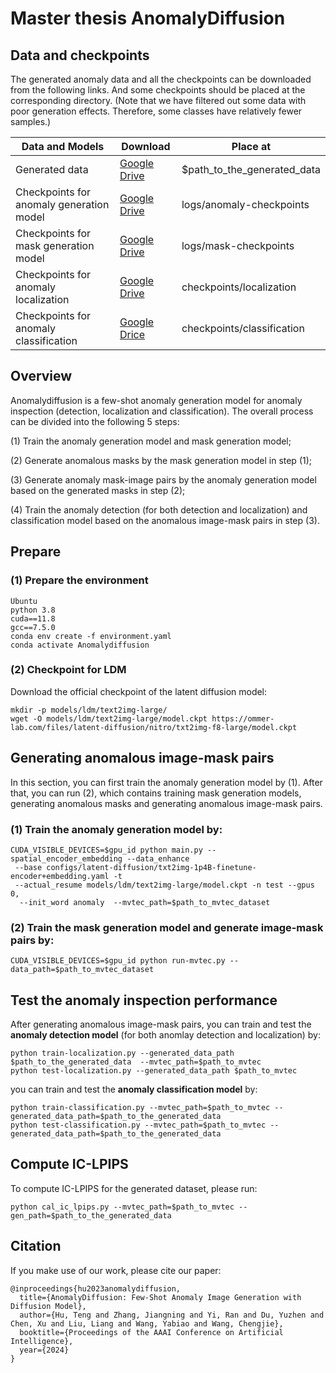 # Master thesis  AnomalyDiffusion

## Data and checkpoints

The generated anomaly data and all the checkpoints can be downloaded from the following links. And some checkpoints should be placed 
at the corresponding directory.
(Note that we have filtered out some data with poor generation effects. Therefore, some classes
have relatively fewer samples.)

[//]: # (You can download the checkpoints for the UNet models trained on the generated data from )

[//]: # ([Google Drive]&#40;https://drive.google.com/drive/folders/1kcOdfQrvWeJyliGTYJ4HXKU5ccfn7t96?usp=sharing&#41;)

[//]: # (or [百度网盘]&#40;https://pan.baidu.com/s/1Xoe__ODeq_YrVc9lA-7B_A&#41; &#40;提取码: 0306&#41;.)

[//]: # (|                                          | Google Drive | 百度网盘 |)

[//]: # (|------------------------------------------|--------------|----------|)

[//]: # (| Generated data                           |         [Google Drive]&#40;https://drive.google.com/file/d/1yzsZdW_xS-v4GprE2KQmQ1EbIWyGyFcG/view?usp=sharing&#41;     |    [百度网盘]&#40;https://pan.baidu.com/s/12gKMfc64sy3JDx5FAR-ytQ&#41; &#40;提取码: 0306&#41;     |)

[//]: # (| Checkpoints for anomaly generation model |              |          |)

[//]: # (| Checkpoints for mask generation model    |              |          |)

[//]: # (| Checkpoints for anomaly localization     |     [Google Drive]&#40;https://drive.google.com/drive/folders/1kcOdfQrvWeJyliGTYJ4HXKU5ccfn7t96?usp=sharing&#41;         |    [百度网盘]&#40;https://pan.baidu.com/s/1Xoe__ODeq_YrVc9lA-7B_A&#41; &#40;提取码: 0306&#41;      |)

[//]: # (| Checkpoints for anomaly classification   |              |          |)

| Data and Models                          | Download                                                                                             | Place at                  |
|------------------------------------------|------------------------------------------------------------------------------------------------------|---------------------------|
| Generated data                           | [Google Drive](https://drive.google.com/file/d/1fV2S-Memcll0oAnrPmfNLgi8E7yb7XTC/view?usp=drive_link)   | $path_to_the_generated_data                          |
| Checkpoints for anomaly generation model | [Google Drive](https://drive.google.com/drive/folders/17SA6QWGH4Mxk4lTIDm2DpG0N3PcpWicl?usp=sharing) | logs/anomaly-checkpoints  |                                                                                   |
| Checkpoints for mask generation model    | [Google Drive](https://drive.google.com/drive/folders/1LPJCd2dwocPHnA-Ex6d9aHFVk1JGHZ7Q?usp=sharing) | logs/mask-checkpoints     |
| Checkpoints for anomaly localization     | [Google Drive](https://drive.google.com/drive/folders/1PYq1I00JBij9J7IvNdYsQWLFnY0eQ20v?usp=sharing) | checkpoints/localization  |
| Checkpoints for anomaly classification   | [Google Drice](https://drive.google.com/drive/folders/1XhSaDZJQb9d6VYkf5GU3C8a4XgjGfB0N?usp=sharing)                                                                                     | checkpoints/classification |

## Overview
Anomalydiffusion is a few-shot anomaly generation model for anomaly inspection (detection, localization and classification). 
The overall process can be divided into the following 5 steps:

(1) Train the anomaly generation model and mask generation model;

(2) Generate anomalous masks by the mask generation model in step (1);

(3) Generate anomaly mask-image pairs by the anomaly generation model based on the generated masks in step (2);

(4) Train the anomaly detection (for both detection and localization) and classification model based on the anomalous image-mask pairs in step (3).



## Prepare


### (1) Prepare the environment
```
Ubuntu
python 3.8
cuda==11.8
gcc==7.5.0
conda env create -f environment.yaml
conda activate Anomalydiffusion
```


### (2) Checkpoint for LDM

Download the official checkpoint of the latent diffusion model:
```
mkdir -p models/ldm/text2img-large/
wget -O models/ldm/text2img-large/model.ckpt https://ommer-lab.com/files/latent-diffusion/nitro/txt2img-f8-large/model.ckpt
```

## Generating anomalous image-mask pairs

In this section, you can first train the anomaly generation model by (1). After that, you can run (2), which
contains training mask generation models, generating anomalous masks and generating anomalous image-mask pairs.

### (1) Train the anomaly generation model by:

```
CUDA_VISIBLE_DEVICES=$gpu_id python main.py --spatial_encoder_embedding --data_enhance
 --base configs/latent-diffusion/txt2img-1p4B-finetune-encoder+embedding.yaml -t 
 --actual_resume models/ldm/text2img-large/model.ckpt -n test --gpus 0, 
  --init_word anomaly  --mvtec_path=$path_to_mvtec_dataset
```

### (2) Train the mask generation model and generate image-mask pairs by:
```
CUDA_VISIBLE_DEVICES=$gpu_id python run-mvtec.py --data_path=$path_to_mvtec_dataset
```
## Test the anomaly inspection performance

[//]: # (### &#40;1&#41; Generating anomlay image-mask pairs)

[//]: # (After training &#40;or downloading&#41; the anomalous generation model and mask generation model,)

[//]: # (you can generate anomaly masks first, and then generate anomalous image-mask pairs.)

[//]: # ()
[//]: # (To generate **anomaly masks**, you can run:)

[//]: # ()
[//]: # ()
[//]: # (After generating anomalous masks, you can generate **anomalous image-mask paris** by:)

After generating anomalous image-mask pairs,
you can train and test the **anomaly detection model** (for both anomlay detection and localization) by:
```
python train-localization.py --generated_data_path $path_to_the_generated_data  --mvtec_path=$path_to_mvtec
python test-localization.py --generated_data_path $path_to_mvtec
```

you can train and test the **anomaly classification model** by:
```
python train-classification.py --mvtec_path=$path_to_mvtec --generated_data_path=$path_to_the_generated_data
python test-classification.py --mvtec_path=$path_to_mvtec --generated_data_path=$path_to_the_generated_data
```

## Compute IC-LPIPS
To compute IC-LPIPS for the generated dataset, please run:
```
python cal_ic_lpips.py --mvtec_path=$path_to_mvtec --gen_path=$path_to_the_generated_data
```

## Citation

If you make use of our work, please cite our paper:

```
@inproceedings{hu2023anomalydiffusion,
  title={AnomalyDiffusion: Few-Shot Anomaly Image Generation with Diffusion Model},
  author={Hu, Teng and Zhang, Jiangning and Yi, Ran and Du, Yuzhen and Chen, Xu and Liu, Liang and Wang, Yabiao and Wang, Chengjie},
  booktitle={Proceedings of the AAAI Conference on Artificial Intelligence},
  year={2024}
}
```
